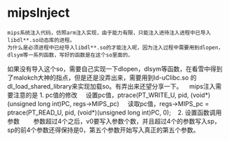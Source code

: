 # mipsInject
    mips系统注入代码，仿照arm注入实现，由于能力有限，只能注入进待注入进程中已导入libdl**.so动态库的进程。
    为什么是必须进程中已经导入libdl**.so的才能注入呢，因为注入过程中需要用到dlopen，dlsym等一系列函数，写好的函数是在这个so里面的，
如果没有导入这个so，需要自己实现一下dlopen，dlsym等函数，在看雪中得到了malokch大神的指点，但是还是没弄出来，需要用到ld-uClibc.so
的dl_load_shared_library来实现加载so。有弄出来还望分享一下。
    mips注入需要注意的是
    1. pc值的修改
        设置pc值，ptrace(PT_WRITE_U, pid, (void*)(unsigned long int)PC, regs->MIPS_pc)
        读取pc值，regs->MIPS_pc = ptrace(PT_READ_U, pid, (void*)(unsigned long int)PC, 0);
    2. 设置函数调用参数
        参数超过4个之后，v0要写入参数个数，并且超过4个的参数写入sp，sp的前4个参数还得保持是0，第五个参数开始写入真正的第五个参数。

